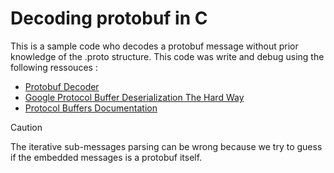 # Decoding protobuf in C

This is a sample code who decodes a protobuf message without prior knowledge 
of the .proto structure.
This code was write and debug using the following ressouces :
 * [Protobuf Decoder](https://protobuf-decoder.netlify.app/)
 * [Google Protocol Buffer Deserialization The Hard Way](https://www.domaintools.com/resources/blog/google-protocol-buffer-deserialization-the-hard-way/)
 * [Protocol Buffers Documentation](https://protobuf.dev/programming-guides/)

> [!CAUTION]
> The iterative sub-messages parsing can be wrong because we try to guess
> if the embedded messages is a protobuf itself.
